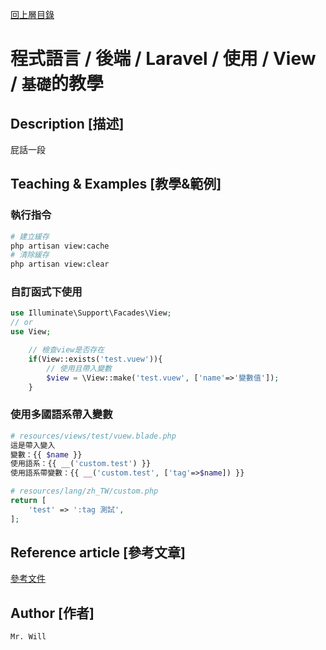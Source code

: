 [回上層目錄](../README.md)

# 程式語言 / 後端 / Laravel / 使用 / View / `基礎`的教學

## **Description [描述]**
屁話一段

## **Teaching & Examples [教學&範例]**
### 執行指令
```bash
# 建立緩存
php artisan view:cache
# 清除緩存
php artisan view:clear
```

### 自訂函式下使用
```php
use Illuminate\Support\Facades\View;
// or
use View;

    // 檢查view是否存在
    if(View::exists('test.vuew')){
        // 使用且帶入變數
        $view = \View::make('test.vuew', ['name'=>'變數值']);
    }
```

### 使用多國語系帶入變數
```php
# resources/views/test/vuew.blade.php
這是帶入變入
變數：{{ $name }}
使用語系：{{ __('custom.test') }}
使用語系帶變數：{{ __('custom.test', ['tag'=>$name]) }}
```
```php
# resources/lang/zh_TW/custom.php
return [
    'test' => ':tag 測試',
];
```

## **Reference article [參考文章]**
[參考文件](網址)

## **Author [作者]**
`Mr. Will`
